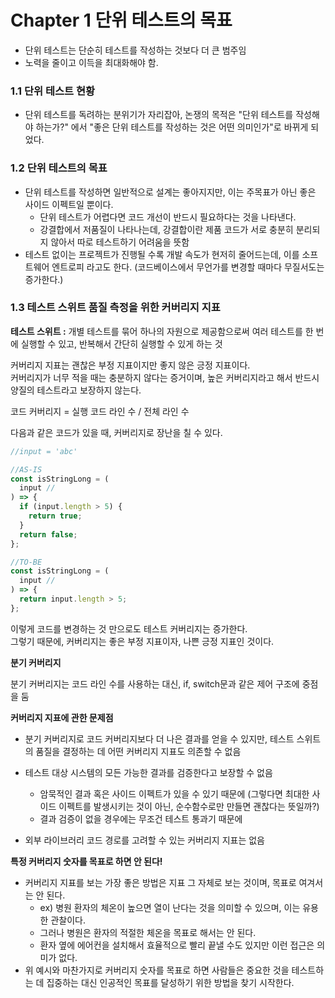 # Chapter 1 단위 테스트의 목표

- 단위 테스트는 단순히 테스트를 작성하는 것보다 더 큰 범주임
- 노력을 줄이고 이득을 최대화해야 함.

### 1.1 단위 테스트 현황

- 단위 테스트를 독려하는 분위기가 자리잡아, 논쟁의 목적은 "단위 테스트를 작성해야 하는가?" 에서 "좋은 단위 테스트를 작성하는 것은 어떤 의미인가"로 바뀌게 되었다.

### 1.2 단위 테스트의 목표

- 단위 테스트를 작성하면 일반적으로 설계는 좋아지지만, 이는 주목표가 아닌 좋은 사이드 이펙트일 뿐이다.
  - 단위 테스트가 어렵다면 코드 개선이 반드시 필요하다는 것을 나타낸다.
  - 강결합에서 저품질이 나타나는데, 강결합이란 제품 코드가 서로 충분히 분리되지 않아서 따로 테스트하기 어려움을 뜻함
- 테스트 없이는 프로젝트가 진행될 수록 개발 속도가 현저히 줄어드는데, 이를 소프트웨어 엔트로피 라고도 한다. (코드베이스에서 무언가를 변경할 때마다 무질서도는 증가한다.)

### 1.3 테스트 스위트 품질 측정을 위한 커버리지 지표

**테스트 스위트 :** 개별 테스트를 묶어 하나의 자원으로 제공함으로써 여러 테스트를 한 번에 실행할 수 있고, 반복해서 간단히 실행할 수 있게 하는 것

커버리지 지표는 괜찮은 부정 지표이지만 좋지 않은 긍정 지표이다. <br/>
커버리지가 너무 적을 때는 충분하지 않다는 증거이며, 높은 커버리지라고 해서 반드시 양질의 테스트라고 보장하지 않는다.

코드 커버리지 = 실행 코드 라인 수 / 전체 라인 수

다음과 같은 코드가 있을 때, 커버리지로 장난을 칠 수 있다.

```js
//input = 'abc'

//AS-IS
const isStringLong = (
  input //
) => {
  if (input.length > 5) {
    return true;
  }
  return false;
};

//TO-BE
const isStringLong = (
  input //
) => {
  return input.length > 5;
};
```

이렇게 코드를 변경하는 것 만으로도 테스트 커버리지는 증가한다. <br/>
그렇기 때문에, 커버리지는 좋은 부정 지표이자, 나쁜 긍정 지표인 것이다.

**분기 커버리지**

분기 커버리지는 코드 라인 수를 사용하는 대신, if, switch문과 같은 제어 구조에 중점을 둠

**커버리지 지표에 관한 문제점**

- 분기 커버리지로 코드 커버리지보다 더 나은 결과를 얻을 수 있지만, 테스트 스위트의 품질을 결정하는 데 어떤 커버리지 지표도 의존할 수 없음

- 테스트 대상 시스템의 모든 가능한 결과를 검증한다고 보장할 수 없음
  - 암묵적인 결과 혹은 사이드 이펙트가 있을 수 있기 때문에 (그렇다면 최대한 사이드 이펙트를 발생시키는 것이 아닌, 순수함수로만 만들면 괜찮다는 뜻일까?)
  - 결과 검증이 없을 경우에는 무조건 테스트 통과기 때문에
- 외부 라이브러리 코드 경로를 고려할 수 있는 커버리지 지표는 없음

**특정 커버리지 숫자를 목표로 하면 안 된다!**

- 커버리지 지표를 보는 가장 좋은 방법은 지표 그 자체로 보는 것이며, 목표로 여겨서는 안 된다.
  - ex) 병원 환자의 체온이 높으면 열이 난다는 것을 의미할 수 있으며, 이는 유용한 관찰이다.
  - 그러나 병원은 환자의 적절한 체온을 목표로 해서는 안 된다.
  - 환자 옆에 에어컨을 설치해서 효율적으로 빨리 끝낼 수도 있지만 이런 접근은 의미가 없다.
- 위 예시와 마찬가지로 커버리지 숫자를 목표로 하면 사람들은 중요한 것을 테스트하는 데 집중하는 대신 인공적인 목표를 달성하기 위한 방법을 찾기 시작한다.
